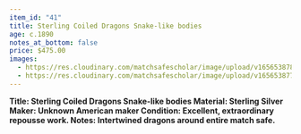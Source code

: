 ```yaml
---
item_id: "41"
title: Sterling Coiled Dragons Snake-like bodies
age: c.1890
notes_at_bottom: false
price: $475.00
images:
  - https://res.cloudinary.com/matchsafescholar/image/upload/v1656538781/2snakes3.jpg
  - https://res.cloudinary.com/matchsafescholar/image/upload/v1656538775/2snakes2.jpg
---
```

**Title:		Sterling Coiled Dragons Snake-like bodies
Material:	Sterling Silver
Maker:	        Unknown American maker
Condition:	Excellent, extraordinary repousse work.
Notes:		Intertwined dragons around entire match safe.**